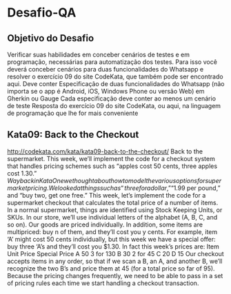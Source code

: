 # Desafio-QA

## Objetivo do Desafio

Verificar suas habilidades em conceber cenários de testes e em programação, necessárias para automatização dos testes.
Para isso você deverá conceber cenários para duas funcionalidades do Whatsapp e resolver o exercício 09 do site CodeKata, que também pode ser encontrado aqui.
Deve conter
Especificação de duas funcionalidades do Whatsapp (não importa se o app é Android, iOS, Windows Phone ou versão Web) em Gherkin ou Gauge
Cada especificação deve conter ao menos um cenário de teste
Resposta do exercício 09 do site CodeKata, ou aqui, na linguagem de programação que lhe for mais conveniente

## Kata09: Back to the Checkout
http://codekata.com/kata/kata09-back-to-the-checkout/
Back to the supermarket. This week, we’ll implement the code for a checkout system that handles pricing schemes such as “apples cost 50 cents, three apples cost $1.30.”
Way back in KataOne we thought about how to model the various options for supermarket pricing. We looked at things such as “three for a dollar,” “$1.99 per pound,” and “buy two, get one free.”
This week, let’s implement the code for a supermarket checkout that calculates the total price of a number of items. In a normal supermarket, things are identified using Stock Keeping Units, or SKUs. In our store, we’ll use individual letters of the alphabet (A, B, C, and so on). Our goods are priced individually. In addition, some items are multipriced: buy n of them, and they’ll cost you y cents. For example, item ‘A’ might cost 50 cents individually, but this week we have a special offer: buy three ‘A’s and they’ll cost you $1.30. In fact this week’s prices are:
Item	Unit Price	Special Price
A	50	3 for 130
B	30	2 for 45
C	20
D	15
Our checkout accepts items in any order, so that if we scan a B, an A, and another B, we’ll recognize the two B’s and price them at 45 (for a total price so far of 95). Because the pricing changes frequently, we need to be able to pass in a set of pricing rules each time we start handling a checkout transaction.

